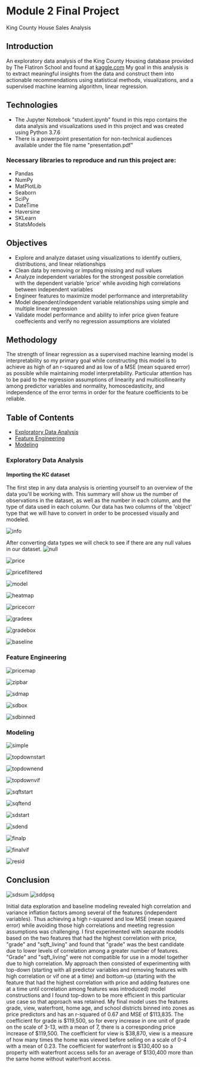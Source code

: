
# Module 2 Final Project

King County House Sales Analysis 


## Introduction

An exploratory data analysis of the King County Housing database provided by The Flatiron School and found at [kaggle.com](https://www.kaggle.com/harlfoxem/housesalesprediction) My goal in this analysis is to extract meaningful insights from the data and construct them into actionable recommendations using statistical methods, visualizations, and a supervised machine learning algorithm, linear regression. 

## Technologies
* The Jupyter Notebook "student.ipynb" found in this repo contains the data analysis and visualizations used in this project and was created using Python 3.7.6
* There is a powerpoint presentation for non-technical audiences available under the file name "presentation.pdf"

### Necessary libraries to reproduce and run this project are:

* Pandas 
* NumPy
* MatPlotLib
* Seaborn
* SciPy
* DateTime
* Haversine
* SKLearn
* StatsModels

## Objectives

* Explore and analyze dataset using visualizations to identify outliers, distributions, and linear relationships
* Clean data by removing or imputing missing and null values
* Analyze independent variables for the strongest possible correlation with the dependent variable 'price' while avoiding high     correlations between independent variables 
* Engineer features to maximize model performance and interpretability
* Model dependent/independent variable relationships using simple and multiple linear regression
* Validate model performance and ability to infer price given feature coeffecients and verify no regression assumptions are       violated

## Methodology

The strength of linear regression as a supervised machine learning model is interpretability so my primary goal while constructing this model is to achieve as high of an r-squared and as low of a MSE (mean squared error) as possible while maintaining model interpretability. Particular attention has to be paid to the regression assumptions of linearity and multicollinearity among predictor variables and normality, homoscedasticity, and independence of the error terms in order for the feature coefficients to be reliable. 

## Table of Contents

* [Exploratory Data Analysis](#EDA)
* [Feature Engineering](#Features)
* [Modeling](#Models)

<a name="EDA"></a>
### Exploratory Data Analysis

#### Importing the KC dataset



The first step in any data analysis is orienting yourself to an overview of the data you'll be working with. This summary will show us the number of observations in the dataset, as well as the number in each column, and the type of data used in each column. Our data has two columns of the 'object' type that we will have to convert in order to be processed visually and modeled. 

![info](https://raw.githubusercontent.com/joshblumer/dsc-mod-2-project-v2-1-online-ds-sp-000/master/Screen%20Shot%202021-02-24%20at%209.19.19%20PM.png)

After converting data types we will check to see if there are any null values in our dataset.
![null](https://raw.githubusercontent.com/joshblumer/dsc-mod-2-project-v2-1-online-ds-sp-000/master/Photos/KC%20Null.png)


![price](https://raw.githubusercontent.com/joshblumer/dsc-mod-2-project-v2-1-online-ds-sp-000/master/Photos/KC%20Price.png)


![pricefiltered](https://raw.githubusercontent.com/joshblumer/dsc-mod-2-project-v2-1-online-ds-sp-000/master/Photos/KC%20Price%20Filtered.png)


![model](https://raw.githubusercontent.com/joshblumer/dsc-mod-2-project-v2-1-online-ds-sp-000/master/Photos/Model%20Ex..png)


![heatmap](https://raw.githubusercontent.com/joshblumer/dsc-mod-2-project-v2-1-online-ds-sp-000/master/Photos/Heatmap.png)


![pricecorr](https://raw.githubusercontent.com/joshblumer/dsc-mod-2-project-v2-1-online-ds-sp-000/master/Photos/Price%20Corr.png)


![gradeex](https://raw.githubusercontent.com/joshblumer/dsc-mod-2-project-v2-1-online-ds-sp-000/master/Photos/KC%20Grade%20Ex..png)


![gradebox](https://raw.githubusercontent.com/joshblumer/dsc-mod-2-project-v2-1-online-ds-sp-000/master/Photos/Grade%20BoxPlot.png)


![baseline](https://raw.githubusercontent.com/joshblumer/dsc-mod-2-project-v2-1-online-ds-sp-000/master/Photos/Baseline%20OLS.png)



<a name="Features"></a>
### Feature Engineering

![pricemap](https://raw.githubusercontent.com/joshblumer/dsc-mod-2-project-v2-1-online-ds-sp-000/master/Photos/KC%20Lat%3ALong%20Map.png)


![zipbar](https://raw.githubusercontent.com/joshblumer/dsc-mod-2-project-v2-1-online-ds-sp-000/master/Photos/Zips.png)


![sdmap](https://raw.githubusercontent.com/joshblumer/dsc-mod-2-project-v2-1-online-ds-sp-000/master/Photos/KC%20School%20Districts.gif)


![sdbox](https://raw.githubusercontent.com/joshblumer/dsc-mod-2-project-v2-1-online-ds-sp-000/master/Photos/SD%20PreBinned.png)


![sdbinned](https://raw.githubusercontent.com/joshblumer/dsc-mod-2-project-v2-1-online-ds-sp-000/master/Photos/SD%20Binned.png)


<a name="Models"></a>
### Modeling 

![simple](https://raw.githubusercontent.com/joshblumer/dsc-mod-2-project-v2-1-online-ds-sp-000/master/Photos/Simple%20OLS.png)


![topdownstart](https://raw.githubusercontent.com/joshblumer/dsc-mod-2-project-v2-1-online-ds-sp-000/master/Photos/Top%20Down%20Start%20OLS.png)


![topdownend](https://raw.githubusercontent.com/joshblumer/dsc-mod-2-project-v2-1-online-ds-sp-000/master/Photos/Top%20Down%20End%20OLS.png)


![topdownvif](https://raw.githubusercontent.com/joshblumer/dsc-mod-2-project-v2-1-online-ds-sp-000/master/Photos/Top%20Down%20End%20VIF.png)


![sqftstart](https://raw.githubusercontent.com/joshblumer/dsc-mod-2-project-v2-1-online-ds-sp-000/master/Photos/SQFT%20Start%20OLS.png)


![sqftend](https://raw.githubusercontent.com/joshblumer/dsc-mod-2-project-v2-1-online-ds-sp-000/master/Photos/SQFT%20End%20OLS.png)


![sdstart](https://raw.githubusercontent.com/joshblumer/dsc-mod-2-project-v2-1-online-ds-sp-000/master/Photos/SD%20Start%20OLS.png)


![sdend](https://raw.githubusercontent.com/joshblumer/dsc-mod-2-project-v2-1-online-ds-sp-000/master/Photos/SD%20End%20OLS.png)


![finalp](https://raw.githubusercontent.com/joshblumer/dsc-mod-2-project-v2-1-online-ds-sp-000/master/Photos/Final%20Model%20P-Values.png)


![finalvif](https://raw.githubusercontent.com/joshblumer/dsc-mod-2-project-v2-1-online-ds-sp-000/master/Photos/Final%20VIF.png)


![resid](https://raw.githubusercontent.com/joshblumer/dsc-mod-2-project-v2-1-online-ds-sp-000/master/Photos/Residuals.png)



## Conclusion

![sdsum](https://raw.githubusercontent.com/joshblumer/dsc-mod-2-project-v2-1-online-ds-sp-000/master/Photos/SD%20Summary.png)
![sddpsq](https://raw.githubusercontent.com/joshblumer/dsc-mod-2-project-v2-1-online-ds-sp-000/master/Photos/SD%20dpsf.png)

Initial data exploration and baseline modeling revealed high correlation and variance inflation factors among several of the features (independent variables). Thus achieving a high r-squared and low MSE (mean squared error) while avoiding those high correlations and meeting regression assumptions was challenging. I first experimented with separate models based on the two features that had the highest correlation with price, "grade" and "sqft_living" and found that "grade" was the best candidate due to lower levels of correlation among a greater number of features. "Grade" and "sqft_living" were not compatible for use in a model together due to high correlation. My approach then consisted of experimenting with top-down (starting with all predictor variables and removing features with high correlation or vif one at a time) and bottom-up (starting with the feature that had the highest correlation with price and adding features one at a time until correlation among features was introduced) model constructions and I found top-down to be more efficient in this particular use case so that approach was retained. My final model uses the features grade, view, waterfront, home age,  and school districts binned into zones as price predictors and has an r-squared of 0.67 and MSE of $113,835. The coefficient for grade is $119,500, so for every increase in one unit of grade on the scale of 3-13, with a mean of 7, there is a corresponding price increase of $119,500. The coefficient for view is $38,870, view is a measure of how many times the home was viewed before selling on a scale of 0-4 with a mean of 0.23. The coefficient for waterfront is $130,400 so a property with waterfront access sells for an average of $130,400 more than the same home without waterfront access. 

